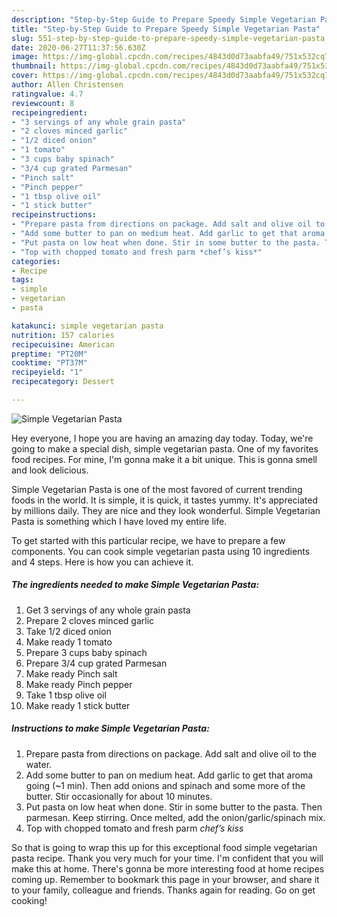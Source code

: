 ```yaml
---
description: "Step-by-Step Guide to Prepare Speedy Simple Vegetarian Pasta"
title: "Step-by-Step Guide to Prepare Speedy Simple Vegetarian Pasta"
slug: 551-step-by-step-guide-to-prepare-speedy-simple-vegetarian-pasta
date: 2020-06-27T11:37:56.630Z
image: https://img-global.cpcdn.com/recipes/4843d0d73aabfa49/751x532cq70/simple-vegetarian-pasta-recipe-main-photo.jpg
thumbnail: https://img-global.cpcdn.com/recipes/4843d0d73aabfa49/751x532cq70/simple-vegetarian-pasta-recipe-main-photo.jpg
cover: https://img-global.cpcdn.com/recipes/4843d0d73aabfa49/751x532cq70/simple-vegetarian-pasta-recipe-main-photo.jpg
author: Allen Christensen
ratingvalue: 4.7
reviewcount: 8
recipeingredient:
- "3 servings of any whole grain pasta"
- "2 cloves minced garlic"
- "1/2 diced onion"
- "1 tomato"
- "3 cups baby spinach"
- "3/4 cup grated Parmesan"
- "Pinch salt"
- "Pinch pepper"
- "1 tbsp olive oil"
- "1 stick butter"
recipeinstructions:
- "Prepare pasta from directions on package. Add salt and olive oil to the water."
- "Add some butter to pan on medium heat. Add garlic to get that aroma going (~1 min). Then add onions and spinach and some more of the butter. Stir occasionally for about 10 minutes."
- "Put pasta on low heat when done. Stir in some butter to the pasta. Then parmesan. Keep stirring. Once melted, add the onion/garlic/spinach mix."
- "Top with chopped tomato and fresh parm *chef’s kiss*"
categories:
- Recipe
tags:
- simple
- vegetarian
- pasta

katakunci: simple vegetarian pasta 
nutrition: 157 calories
recipecuisine: American
preptime: "PT20M"
cooktime: "PT37M"
recipeyield: "1"
recipecategory: Dessert

---
```



![Simple Vegetarian Pasta](https://img-global.cpcdn.com/recipes/4843d0d73aabfa49/751x532cq70/simple-vegetarian-pasta-recipe-main-photo.jpg)

Hey everyone, I hope you are having an amazing day today. Today, we're going to make a special dish, simple vegetarian pasta. One of my favorites food recipes. For mine, I'm gonna make it a bit unique. This is gonna smell and look delicious.

Simple Vegetarian Pasta is one of the most favored of current trending foods in the world. It is simple, it is quick, it tastes yummy. It's appreciated by millions daily. They are nice and they look wonderful. Simple Vegetarian Pasta is something which I have loved my entire life.




To get started with this particular recipe, we have to prepare a few components. You can cook simple vegetarian pasta using 10 ingredients and 4 steps. Here is how you can achieve it.

<!--inarticleads1-->

##### The ingredients needed to make Simple Vegetarian Pasta:

1. Get 3 servings of any whole grain pasta
1. Prepare 2 cloves minced garlic
1. Take 1/2 diced onion
1. Make ready 1 tomato
1. Prepare 3 cups baby spinach
1. Prepare 3/4 cup grated Parmesan
1. Make ready Pinch salt
1. Make ready Pinch pepper
1. Take 1 tbsp olive oil
1. Make ready 1 stick butter




<!--inarticleads2-->

##### Instructions to make Simple Vegetarian Pasta:

1. Prepare pasta from directions on package. Add salt and olive oil to the water.
1. Add some butter to pan on medium heat. Add garlic to get that aroma going (~1 min). Then add onions and spinach and some more of the butter. Stir occasionally for about 10 minutes.
1. Put pasta on low heat when done. Stir in some butter to the pasta. Then parmesan. Keep stirring. Once melted, add the onion/garlic/spinach mix.
1. Top with chopped tomato and fresh parm *chef’s kiss*




So that is going to wrap this up for this exceptional food simple vegetarian pasta recipe. Thank you very much for your time. I'm confident that you will make this at home. There's gonna be more interesting food at home recipes coming up. Remember to bookmark this page in your browser, and share it to your family, colleague and friends. Thanks again for reading. Go on get cooking!
